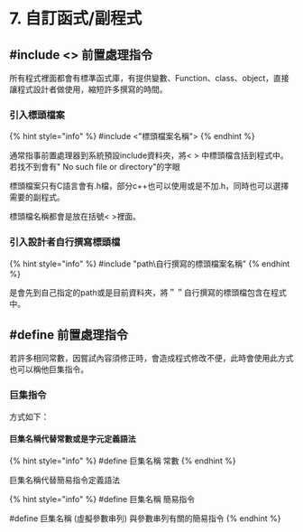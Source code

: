 # 7. 自訂函式/副程式

## \#include &lt;&gt; 前置處理指令

所有程式裡面都會有標準函式庫，有提供變數、Function、class、object，直接讓程式設計者做使用，縮短許多撰寫的時間。

### 引入標頭檔案

{% hint style="info" %}
\#include &lt;"標頭檔案名稱"&gt;
{% endhint %}

通常指事前置處理器到系統預設include資料夾，將&lt; &gt; 中標頭檔含括到程式中。若找不到會有" No such file or directory"的字眼

標頭檔案只有C語言會有.h檔，部分c++也可以使用或是不加.h，同時也可以選擇需要的副程式。

標頭檔名稱都會是放在括號&lt; &gt;裡面。

### 引入設計者自行撰寫標頭檔

{% hint style="info" %}
\#include "path\\自行撰寫的標頭檔案名稱"
{% endhint %}

是會先到自己指定的path或是目前資料夾，將＂＂自行撰寫的標頭檔包含在程式中。



## \#define 前置處理指令

若許多相同常數，因嘗試內容須修正時，會造成程式修改不便，此時會使用此方式也可以稱他巨集指令。

### 巨集指令

方式如下：

#### 巨集名稱代替常數或是字元定義語法

{% hint style="info" %}
\#define 巨集名稱 常數
{% endhint %}

巨集名稱代替簡易指令定義語法

{% hint style="info" %}
\#define 巨集名稱 簡易指令

\#define 巨集名稱 \(虛擬參數串列\) 與參數串列有關的簡易指令
{% endhint %}





